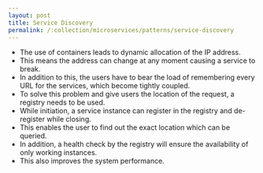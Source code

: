 ```yaml
---
layout: post
title: Service Discovery
permalink: /:collection/microservices/patterns/service-discovery
---
```


- The use of containers leads to dynamic allocation of the IP address.
- This means the address can change at any moment causing a service to break.
- In addition to this, the users have to bear the load of remembering every URL for the services, which become tightly coupled.
- To solve this problem and give users the location of the request, a registry needs to be used.
- While initiation, a service instance can register in the registry and de-register while closing.
- This enables the user to find out the exact location which can be queried.
- In addition, a health check by the registry will ensure the availability of only working instances.
- This also improves the system performance.